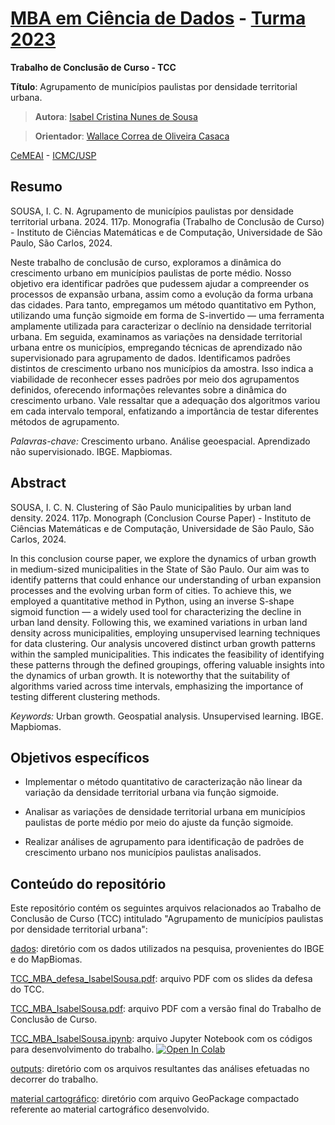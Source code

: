# [MBA em Ciência de Dados](https://cemeai.icmc.usp.br/MBA/) - [Turma 2023](https://cemeai.icmc.usp.br/evento/4o-workshop-de-defesas-mba-ciencias-de-dados-cemeai-icmc-usp/)

**Trabalho de Conclusão de Curso - TCC**

**Título**: Agrupamento de municípios paulistas por densidade territorial urbana.

> **Autora**: [Isabel Cristina Nunes de Sousa](https://icn-sousa.github.io/)

> **Orientador**: [Wallace Correa de Oliveira Casaca](https://sites.google.com/site/wallacecoc/)

[CeMEAI](https://cemeai.icmc.usp.br/) - [ICMC/USP](https://www.icmc.usp.br/)

## Resumo

SOUSA, I. C. N. Agrupamento de municípios paulistas por densidade territorial urbana. 2024. 117p. Monografia (Trabalho de Conclusão de Curso) - Instituto de Ciências Matemáticas e de Computação, Universidade de São Paulo, São Carlos, 2024.

Neste trabalho de conclusão de curso, exploramos a dinâmica do crescimento urbano em municípios paulistas de porte médio. Nosso objetivo era identificar padrões que pudessem ajudar a compreender os processos de expansão urbana, assim como a evolução da forma urbana das cidades. Para tanto, empregamos um método quantitativo em Python, utilizando uma função sigmoide em forma de S-invertido — uma ferramenta amplamente utilizada para caracterizar o declínio na densidade territorial urbana. Em seguida, examinamos as variações na densidade territorial urbana entre os municípios, empregando técnicas de aprendizado não supervisionado para agrupamento de dados. Identificamos padrões distintos de crescimento urbano nos municípios da amostra. Isso indica a viabilidade de reconhecer esses padrões por meio dos agrupamentos definidos, oferecendo informações relevantes sobre a dinâmica do crescimento urbano. Vale ressaltar que a adequação dos algoritmos variou em cada intervalo temporal, enfatizando a importância de testar diferentes métodos de agrupamento.

*Palavras-chave:* Crescimento urbano. Análise geoespacial. Aprendizado não supervisionado. IBGE. Mapbiomas.

## Abstract

SOUSA, I. C. N. Clustering of São Paulo municipalities by urban land density. 2024. 117p. Monograph (Conclusion Course Paper) - Instituto de Ciências Matemáticas e de Computação, Universidade de São Paulo, São Carlos, 2024.

In this conclusion course paper, we explore the dynamics of urban growth in medium-sized municipalities in the State of São Paulo. Our aim was to identify patterns that could enhance our understanding of urban expansion processes and the evolving urban form of cities. To achieve this, we employed a quantitative method in Python, using an inverse S-shape sigmoid function — a widely used tool for characterizing the decline in urban land density. Following this, we examined variations in urban land density across municipalities, employing unsupervised learning techniques for data clustering. Our analysis uncovered distinct urban growth patterns within the sampled municipalities. This indicates the feasibility of identifying these patterns through the defined groupings, offering valuable insights into the dynamics of urban growth. It is noteworthy that the suitability of algorithms varied across time intervals, emphasizing the importance of testing different clustering methods.

*Keywords:* Urban growth. Geospatial analysis. Unsupervised learning. IBGE. Mapbiomas.

## Objetivos específicos

- Implementar o método quantitativo de caracterização não linear da variação da densidade territorial urbana via função sigmoide.

- Analisar as variações de densidade territorial urbana em municípios paulistas de porte médio por meio do ajuste da função sigmoide.

- Realizar análises de agrupamento para identificação de padrões de crescimento urbano nos municípios paulistas analisados.

## Conteúdo do repositório

Este repositório contém os seguintes arquivos relacionados ao Trabalho de Conclusão de Curso (TCC) intitulado "Agrupamento de municípios paulistas por densidade territorial urbana":

[dados](https://github.com/icn-sousa/TCC_MBA_CD/tree/main/dados): diretório com os dados utilizados na pesquisa, provenientes do IBGE e do MapBiomas.

[TCC_MBA_defesa_IsabelSousa.pdf](https://github.com/icn-sousa/TCC_MBA_CD/blob/main/TCC_MBA_defesa_IsabelSousa.pdf): arquivo PDF com os slides da defesa do TCC.

[TCC_MBA_IsabelSousa.pdf](https://github.com/icn-sousa/TCC_MBA_CD/blob/main/TCC_MBA_IsabelSousa.pdf): arquivo PDF com a versão final do Trabalho de Conclusão de Curso.

[TCC_MBA_IsabelSousa.ipynb](https://github.com/icn-sousa/TCC_MBA_CD/blob/main/TCC_MBA_IsabelSousa.ipynb): arquivo Jupyter Notebook com os códigos para desenvolvimento do trabalho.
<a target="_blank" href="https://colab.research.google.com/github/icn-sousa/TCC_MBA_CD/blob/main/TCC_MBA_IsabelSousa.ipynb">
  <img src="https://colab.research.google.com/assets/colab-badge.svg" alt="Open In Colab"/>
</a>

[outputs](https://github.com/icn-sousa/TCC_MBA_CD/tree/main/outputs): diretório com os arquivos resultantes das análises efetuadas no decorrer do trabalho.

[material cartográfico](https://github.com/icn-sousa/TCC_MBA_CD/tree/main/material_cartografico): diretório com arquivo GeoPackage compactado referente ao material cartográfico desenvolvido.


